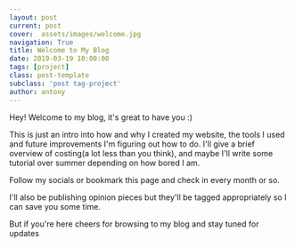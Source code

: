 ```yaml
---
layout: post
current: post
cover:  assets/images/welcome.jpg
navigation: True
title: Welcome to My Blog
date: 2019-03-19 10:00:00
tags: [project]
class: post-template
subclass: 'post tag-project'
author: antony
---
```


Hey! Welcome to my blog, it's great to have you :)

This is just an intro into how and why I created my website, the tools I used and future improvements I'm figuring out how to do.
I'll give a brief overview of costing(a lot less than you think), and maybe I'll write some tutorial over summer depending on
how bored I am.

Follow my socials or bookmark this page and check in every month or so.

I'll also be publishing opinion pieces but they'll be tagged appropriately so I can save you some time.

But if you're here cheers for browsing to my blog and stay tuned for updates
